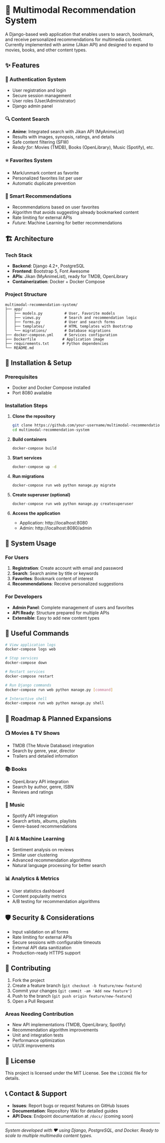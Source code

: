 # 🎯 Multimodal Recommendation System

A Django-based web application that enables users to search, bookmark, and receive personalized recommendations for multimedia content. Currently implemented with anime (Jikan API) and designed to expand to movies, books, and other content types.

## ✨ Features

### 🔐 Authentication System
- User registration and login
- Secure session management
- User roles (User/Administrator)
- Django admin panel

### 🔍 Content Search
- **Anime**: Integrated search with Jikan API (MyAnimeList)
- Results with images, synopsis, ratings, and details
- Safe content filtering (SFW)
- *Ready for*: Movies (TMDB), Books (OpenLibrary), Music (Spotify), etc.

### ⭐ Favorites System
- Mark/unmark content as favorite
- Personalized favorites list per user
- Automatic duplicate prevention

### 🎯 Smart Recommendations
- Recommendations based on user favorites
- Algorithm that avoids suggesting already bookmarked content
- Rate limiting for external APIs
- *Future*: Machine Learning for better recommendations

## 🏗️ Architecture

### Tech Stack
- **Backend**: Django 4.2+, PostgreSQL
- **Frontend**: Bootstrap 5, Font Awesome
- **APIs**: Jikan (MyAnimeList), ready for TMDB, OpenLibrary
- **Containerization**: Docker + Docker Compose

### Project Structure
```
multimodal-recommendation-system/
├── app/
│   ├── models.py          # User, Favorite models
│   ├── views.py           # Search and recommendation logic
│   ├── forms.py           # User and search forms
│   ├── templates/         # HTML templates with Bootstrap
│   └── migrations/        # Database migrations
├── docker-compose.yml     # Services configuration
├── Dockerfile            # Application image
├── requirements.txt      # Python dependencies
└── README.md
```

## 🚀 Installation & Setup

### Prerequisites
- Docker and Docker Compose installed
- Port 8080 available

### Installation Steps

1. **Clone the repository**
   ```bash
   git clone https://github.com/your-username/multimodal-recommendation-system.git
   cd multimodal-recommendation-system
   ```

2. **Build containers**
   ```bash
   docker-compose build
   ```

3. **Start services**
   ```bash
   docker-compose up -d
   ```

4. **Run migrations**
   ```bash
   docker-compose run web python manage.py migrate
   ```

5. **Create superuser (optional)**
   ```bash
   docker-compose run web python manage.py createsuperuser
   ```

6. **Access the application**
   - Application: http://localhost:8080
   - Admin: http://localhost:8080/admin

## 📱 System Usage

### For Users
1. **Registration**: Create account with email and password
2. **Search**: Search anime by title or keywords
3. **Favorites**: Bookmark content of interest
4. **Recommendations**: Receive personalized suggestions

### For Developers
- **Admin Panel**: Complete management of users and favorites
- **API Ready**: Structure prepared for multiple APIs
- **Extensible**: Easy to add new content types

## 🔧 Useful Commands

```bash
# View application logs
docker-compose logs web

# Stop services
docker-compose down

# Restart services
docker-compose restart

# Run Django commands
docker-compose run web python manage.py [command]

# Interactive shell
docker-compose run web python manage.py shell
```

## 🌟 Roadmap & Planned Expansions

### 📺 Movies & TV Shows
- TMDB (The Movie Database) integration
- Search by genre, year, director
- Trailers and detailed information

### 📚 Books
- OpenLibrary API integration
- Search by author, genre, ISBN
- Reviews and ratings

### 🎵 Music
- Spotify API integration
- Search artists, albums, playlists
- Genre-based recommendations

### 🧠 AI & Machine Learning
- Sentiment analysis on reviews
- Similar user clustering
- Advanced recommendation algorithms
- Natural language processing for better search

### 📊 Analytics & Metrics
- User statistics dashboard
- Content popularity metrics
- A/B testing for recommendation algorithms

## 🛡️ Security & Considerations

- Input validation on all forms
- Rate limiting for external APIs
- Secure sessions with configurable timeouts
- External API data sanitization
- Production-ready HTTPS support

## 🤝 Contributing

1. Fork the project
2. Create a feature branch (`git checkout -b feature/new-feature`)
3. Commit your changes (`git commit -am 'Add new feature'`)
4. Push to the branch (`git push origin feature/new-feature`)
5. Open a Pull Request

### Areas Needing Contribution
- New API implementations (TMDB, OpenLibrary, Spotify)
- Recommendation algorithm improvements
- Unit and integration tests
- Performance optimization
- UI/UX improvements

## 📄 License

This project is licensed under the MIT License. See the `LICENSE` file for details.

## 📞 Contact & Support

- **Issues**: Report bugs or request features on GitHub Issues
- **Documentation**: Repository Wiki for detailed guides
- **API Docs**: Endpoint documentation at `/docs/` (coming soon)

---

*System developed with ❤️ using Django, PostgreSQL, and Docker. Ready to scale to multiple multimedia content types.*